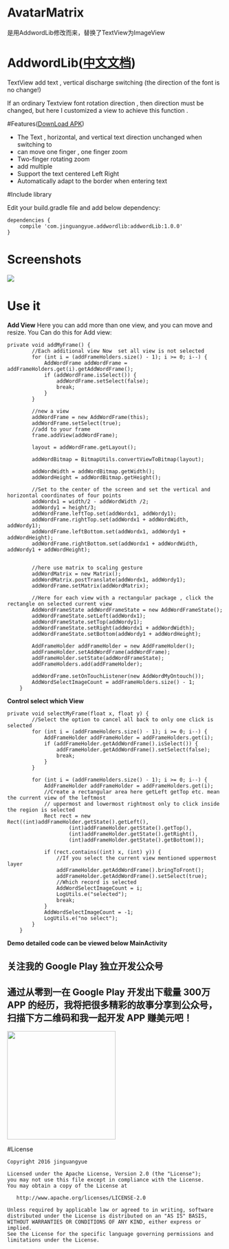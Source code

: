 # AvatarMatrix
是用AddwordLib修改而来，替换了TextView为ImageView

# AddwordLib([中文文档](https://github.com/jinguangyue/AddwordLib/blob/master/README_CN.md))
TextView add text , vertical discharge switching (the direction of the font is no change!)

If an ordinary Textview font rotation direction , 
then direction must be changed, but here I customized a view to achieve this function .

#Features([DownLoad APK](https://github.com/jinguangyue/AddwordLib/blob/master/apk/demo.apk?raw=true))

* The Text , horizontal, and vertical text direction unchanged when switching to
* can move one finger , one finger zoom
* Two-finger rotating zoom
* add multiple
* Support the text centered Left Right
* Automatically adapt to the border when entering text

#Include library

Edit your build.gradle file and add below dependency:

```
dependencies {
    compile 'com.jinguangyue.addwordlib:addwordLib:1.0.0'
}
```

# Screenshots
![](https://github.com/jinguangyue/AddwordLib/blob/master/AddwordLib/screenshots/textview%E6%A8%AA%E7%AB%96.gif)


# Use it

**Add View**
Here you can add more than one view, and you can move and resize. You Can do this for Add view:

```
private void addMyFrame() {
        //Each additional view Now  set all view is not selected
        for (int i = (addFrameHolders.size() - 1); i >= 0; i--) {
            AddWordFrame addWordFrame = addFrameHolders.get(i).getAddWordFrame();
            if (addWordFrame.isSelect()) {
                addWordFrame.setSelect(false);
                break;
            }
        }

        //new a view
        addWordFrame = new AddWordFrame(this);
        addWordFrame.setSelect(true);
        //add to your frame
        frame.addView(addWordFrame);

        layout = addWordFrame.getLayout();

        addWordBitmap = BitmapUtils.convertViewToBitmap(layout);

        addWordWidth = addWordBitmap.getWidth();
        addWordHeight = addWordBitmap.getHeight();

        //Set to the center of the screen and set the vertical and horizontal coordinates of four points
        addWordx1 = width/2 - addWordWidth /2;
        addWordy1 = height/3;
        addWordFrame.leftTop.set(addWordx1, addWordy1);
        addWordFrame.rightTop.set(addWordx1 + addWordWidth, addWordy1);
        addWordFrame.leftBottom.set(addWordx1, addWordy1 + addWordHeight);
        addWordFrame.rightBottom.set(addWordx1 + addWordWidth, addWordy1 + addWordHeight);


        //here use matrix to scaling gesture
        addWordMatrix = new Matrix();
        addWordMatrix.postTranslate(addWordx1, addWordy1);
        addWordFrame.setMatrix(addWordMatrix);

        //Here for each view with a rectangular package , click the rectangle on selected current view
        AddWordFrameState addWordFrameState = new AddWordFrameState();
        addWordFrameState.setLeft(addWordx1);
        addWordFrameState.setTop(addWordy1);
        addWordFrameState.setRight(addWordx1 + addWordWidth);
        addWordFrameState.setBottom(addWordy1 + addWordHeight);

        AddFrameHolder addFrameHolder = new AddFrameHolder();
        addFrameHolder.setAddWordFrame(addWordFrame);
        addFrameHolder.setState(addWordFrameState);
        addFrameHolders.add(addFrameHolder);

        addWordFrame.setOnTouchListener(new AddWordMyOntouch());
        AddWordSelectImageCount = addFrameHolders.size() - 1;
    }
```

**Control select which View**

```
private void selectMyFrame(float x, float y) {
        //Select the option to cancel all back to only one click is selected
        for (int i = (addFrameHolders.size() - 1); i >= 0; i--) {
            AddFrameHolder addFrameHolder = addFrameHolders.get(i);
            if (addFrameHolder.getAddWordFrame().isSelect()) {
                addFrameHolder.getAddWordFrame().setSelect(false);
                break;
            }
        }

        for (int i = (addFrameHolders.size() - 1); i >= 0; i--) {
            AddFrameHolder addFrameHolder = addFrameHolders.get(i);
            //Create a rectangular area here getLeft getTop etc. mean the current view of the leftmost
            // uppermost and lowermost rightmost only to click inside the region is selected
            Rect rect = new Rect((int)addFrameHolder.getState().getLeft(),
                    (int)addFrameHolder.getState().getTop(),
                    (int)addFrameHolder.getState().getRight(),
                    (int)addFrameHolder.getState().getBottom());

            if (rect.contains((int) x, (int) y)) {
                //If you select the current view mentioned uppermost layer
                addFrameHolder.getAddWordFrame().bringToFront();
                addFrameHolder.getAddWordFrame().setSelect(true);
                //Which record is selected
                AddWordSelectImageCount = i;
                LogUtils.e("selected");
                break;
            }
            AddWordSelectImageCount = -1;
            LogUtils.e("no select");
        }
    }
```

**Demo detailed code can be viewed below MainActivity**

## 关注我的 Google Play 独立开发公众号
## 通过从零到一在 Google Play 开发出下载量 300万 APP 的经历，我将把很多精彩的故事分享到公众号，扫描下方二维码和我一起开发 APP 赚美元吧！
<img src="https://img-blog.csdnimg.cn/20190221223739781.jpg" width="252" height="252">

#License
```
Copyright 2016 jinguangyue

Licensed under the Apache License, Version 2.0 (the "License");
you may not use this file except in compliance with the License.
You may obtain a copy of the License at

   http://www.apache.org/licenses/LICENSE-2.0

Unless required by applicable law or agreed to in writing, software
distributed under the License is distributed on an "AS IS" BASIS,
WITHOUT WARRANTIES OR CONDITIONS OF ANY KIND, either express or implied.
See the License for the specific language governing permissions and
limitations under the License.
```
